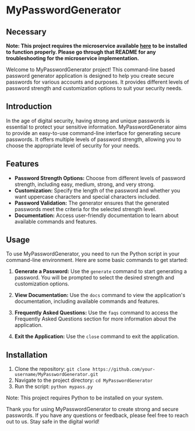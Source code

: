 # MyPasswordGenerator

## Necessary

**Note: This project requires the microservice available [here](https://github.com/SuzyZou/CS361_softwareEngineering_I/blob/main/assignment_9/my-microservice.py) to be installed to function properly. Please go through that README for any troubleshooting for the microservice implementation.**

Welcome to MyPasswordGenerator project! This command-line based password generator application is designed to help you create secure passwords for various accounts and purposes. It provides different levels of password strength and customization options to suit your security needs.

## Introduction

In the age of digital security, having strong and unique passwords is essential to protect your sensitive information. MyPasswordGenerator aims to provide an easy-to-use command-line interface for generating secure passwords. It offers multiple levels of password strength, allowing you to choose the appropriate level of security for your needs.

## Features

- **Password Strength Options:** Choose from different levels of password strength, including easy, medium, strong, and very strong.
- **Customization:** Specify the length of the password and whether you want uppercase characters and special characters included.
- **Password Validation:** The generator ensures that the generated passwords meet the criteria for the selected strength level.
- **Documentation:** Access user-friendly documentation to learn about available commands and features.

## Usage

To use MyPasswordGenerator, you need to run the Python script in your command-line environment. Here are some basic commands to get started:

1. **Generate a Password:** Use the `generate` command to start generating a password. You will be prompted to select the desired strength and customization options.

2. **View Documentation:** Use the `docs` command to view the application's documentation, including available commands and features.

3. **Frequently Asked Questions:** Use the `faqs` command to access the Frequently Asked Questions section for more information about the application.

4. **Exit the Application:** Use the `close` command to exit the application.

## Installation

1. Clone the repository: `git clone https://github.com/your-username/MyPasswordGenerator.git`
2. Navigate to the project directory: `cd MyPasswordGenerator`
3. Run the script: `python mypass.py`

Note: This project requires Python to be installed on your system.

Thank you for using MyPasswordGenerator to create strong and secure passwords. If you have any questions or feedback, please feel free to reach out to us. Stay safe in the digital world!
